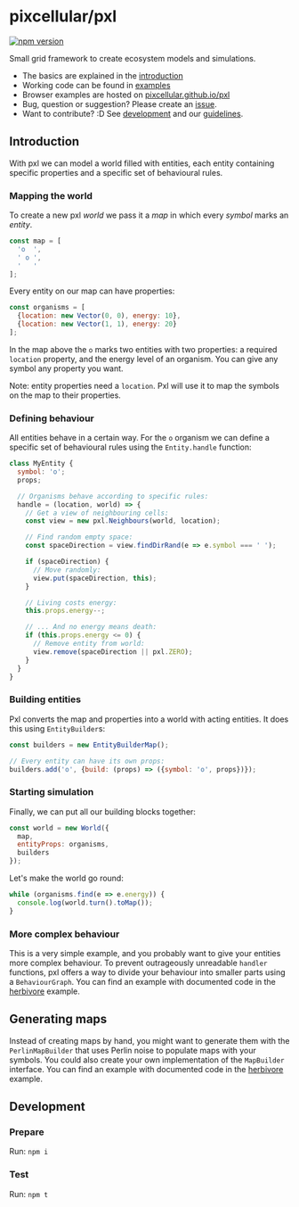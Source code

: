 # pixcellular/pxl

[![npm version](https://badge.fury.io/js/pixcellular.svg)](https://badge.fury.io/js/pixcellular)

Small grid framework to create ecosystem models and simulations.

- The basics are explained in the [introduction](#introduction)
- Working code can be found in [examples](https://github.com/pixcellular/pxl/blob/main/examples/)
- Browser examples are hosted on [pixcellular.github.io/pxl](https://pixcellular.github.io/pxl/)
- Bug, question or suggestion? Please create an [issue](https://github.com/pixcellular/pxl/issues).
- Want to contribute? :D See [development](#development) and our [guidelines](https://github.com/pixcellular/pxl/blob/main/CONTRIBUTING.md).

## Introduction
With pxl we can model a world filled with entities, each entity containing specific properties and a specific set of behavioural rules.

### Mapping the world
To create a new pxl _world_ we pass it a _map_ in which every _symbol_ marks an _entity_.

```js
const map = [
  'o  ',
  ' o ',
  '   '
];
```

Every entity on our map can have properties:
```js
const organisms = [
  {location: new Vector(0, 0), energy: 10},
  {location: new Vector(1, 1), energy: 20}
];
```

In the map above the `o` marks two entities with two properties: a required `location` property, and the energy level of an organism.
You can give any symbol any property you want.

Note: entity properties need a `location`. Pxl will use it to map the symbols on the map to their properties.

###  Defining behaviour

All entities behave in a certain way. For the `o` organism we can define a specific set of behavioural rules using the `Entity.handle` function:

```js
class MyEntity {
  symbol: 'o';
  props;

  // Organisms behave according to specific rules:
  handle = (location, world) => {
    // Get a view of neighbouring cells:
    const view = new pxl.Neighbours(world, location);

    // Find random empty space:
    const spaceDirection = view.findDirRand(e => e.symbol === ' ');

    if (spaceDirection) {
      // Move randomly:
      view.put(spaceDirection, this);
    }

    // Living costs energy:
    this.props.energy--;

    // ... And no energy means death:
    if (this.props.energy <= 0) {
      // Remove entity from world:
      view.remove(spaceDirection || pxl.ZERO);
    }
  }
}
```

### Building entities

Pxl converts the map and properties into a world with acting entities. It does this using `EntityBuilder`s:

```js
const builders = new EntityBuilderMap();

// Every entity can have its own props:
builders.add('o', {build: (props) => ({symbol: 'o', props})});
```

### Starting simulation
Finally, we can put all our building blocks together:

```js
const world = new World({
  map, 
  entityProps: organisms, 
  builders
});
```

Let's make the world go round:
```js
while (organisms.find(e => e.energy)) {
  console.log(world.turn().toMap());
}
```

### More complex behaviour

This is a very simple example, and you probably want to give your entities more complex behaviour. 
To prevent outrageously unreadable `handler` functions, pxl offers a way to divide your behaviour into smaller parts using a `BehaviourGraph`. 
You can find an example with documented code in the [herbivore](https://github.com/pixcellular/pxl/blob/main/examples/herbivore/README.md) example.

## Generating maps

Instead of creating maps by hand, you might want to generate them with the `PerlinMapBuilder` that uses Perlin noise to populate maps with your symbols. 
You could also create your own implementation of the `MapBuilder` interface.
You can find an example with documented code in the [herbivore](https://github.com/pixcellular/pxl/blob/main/examples/herbivore/README.md) example.

## Development

### Prepare
Run: `npm i`

### Test
Run: `npm t`

